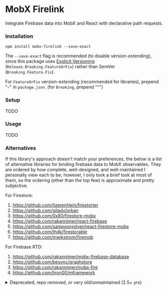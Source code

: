# MobX Firelink

Integrate Firebase data into MobX and React with declarative path requests.

### Installation

```
npm install mobx-firelink --save-exact
```

The `--save-exact` flag is recommended (to disable version-extending), since this package uses [Explicit Versioning](https://medium.com/sapioit/why-having-3-numbers-in-the-version-name-is-bad-92fc1f6bc73c) (`Release.Breaking.FeatureOrFix`) rather than SemVer (`Breaking.Feature.Fix`).

For `FeatureOrFix` version-extending (recommended for libraries), prepend "`~`" in `package.json`. (for `Breaking`, prepend "`^`")

### Setup

TODO

### Usage

TODO

### Alternatives

If this library's approach doesn't match your preferences, the below is a list of alternative libraries for binding firebase data to MobX observables. They are ordered by how complete, well-designed, and well-maintained I personally view each to be; however, I only took a brief look at most of them, so the ordering (other than the top few) is approximate and pretty subjective.

For Firestore:

1) https://github.com/IjzerenHein/firestorter
1) https://github.com/giladv/orkan
1) https://github.com/0x80/firestore-mobx
1) https://github.com/rakannimer/react-firebase
1) https://github.com/sampsonjoliver/react-firestore-mobx
1) https://github.com/thdk/firestorable
1) https://github.com/mwikstrom/firemob

For Firebase RTD:

1) https://github.com/rakannimer/mobx-firebase-database
1) https://github.com/besync/graphstore
1) https://github.com/rakannimer/mobx-fire
1) https://github.com/liron00/mframework

<details>
<summary>Deprecated, repo removed, or very old/unmaintained (2.5+ yrs)</summary>
<p>
For Firestore:

1) https://www.npmjs.com/package/mobx-firestore (repo removed)
1) https://www.npmjs.com/package/mobx-firestore-model (repo removed)

For Firebase RTD:

1) https://github.com/iamdanthedev/mobase (old)
1) https://github.com/nyura123/mobx-firebase-store (old)
1) https://github.com/agonbina/mobx-firebase (old)
1) https://github.com/nyura123/firebase-nest-mobx-react (deprecated, old)
1) https://github.com/GeekyAnts/mobx-state-tree-firebase (deprecated)
</p>
</details>
